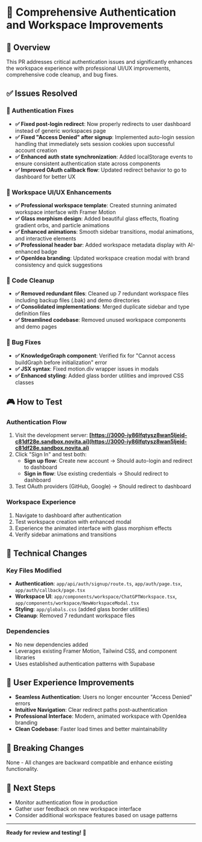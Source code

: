 # 🚀 Comprehensive Authentication and Workspace Improvements

## 🎯 Overview
This PR addresses critical authentication issues and significantly enhances the workspace experience with professional UI/UX improvements, comprehensive code cleanup, and bug fixes.

## ✅ Issues Resolved

### 🔧 Authentication Fixes
- **✅ Fixed post-login redirect**: Now properly redirects to user dashboard instead of generic workspaces page
- **✅ Fixed "Access Denied" after signup**: Implemented auto-login session handling that immediately sets session cookies upon successful account creation
- **✅ Enhanced auth state synchronization**: Added localStorage events to ensure consistent authentication state across components
- **✅ Improved OAuth callback flow**: Updated redirect behavior to go to dashboard for better UX

### 🎨 Workspace UI/UX Enhancements
- **✅ Professional workspace template**: Created stunning animated workspace interface with Framer Motion
- **✅ Glass morphism design**: Added beautiful glass effects, floating gradient orbs, and particle animations
- **✅ Enhanced animations**: Smooth sidebar transitions, modal animations, and interactive elements
- **✅ Professional header bar**: Added workspace metadata display with AI-enhanced badge
- **✅ OpenIdea branding**: Updated workspace creation modal with brand consistency and quick suggestions

### 🧹 Code Cleanup
- **✅ Removed redundant files**: Cleaned up 7 redundant workspace files including backup files (.bak) and demo directories
- **✅ Consolidated implementations**: Merged duplicate sidebar and type definition files
- **✅ Streamlined codebase**: Removed unused workspace components and demo pages

### 🐛 Bug Fixes  
- **✅ KnowledgeGraph component**: Verified fix for "Cannot access buildGraph before initialization" error
- **✅ JSX syntax**: Fixed motion.div wrapper issues in modals
- **✅ Enhanced styling**: Added glass border utilities and improved CSS classes

## 🎮 How to Test

### Authentication Flow
1. Visit the development server: **[https://3000-iy86lfqtysz8wan5ljeid-c81df28e.sandbox.novita.ai](https://3000-iy86lfqtysz8wan5ljeid-c81df28e.sandbox.novita.ai)**
2. Click "Sign In" and test both:
   - **Sign up flow**: Create new account → Should auto-login and redirect to dashboard
   - **Sign in flow**: Use existing credentials → Should redirect to dashboard
3. Test OAuth providers (GitHub, Google) → Should redirect to dashboard

### Workspace Experience
1. Navigate to dashboard after authentication
2. Test workspace creation with enhanced modal
3. Experience the animated interface with glass morphism effects
4. Verify sidebar animations and transitions

## 🔄 Technical Changes

### Key Files Modified
- **Authentication**: `app/api/auth/signup/route.ts`, `app/auth/page.tsx`, `app/auth/callback/page.tsx`
- **Workspace UI**: `app/components/workspace/ChatGPTWorkspace.tsx`, `app/components/workspace/NewWorkspaceModal.tsx`
- **Styling**: `app/globals.css` (added glass border utilities)
- **Cleanup**: Removed 7 redundant workspace files

### Dependencies
- No new dependencies added
- Leverages existing Framer Motion, Tailwind CSS, and component libraries
- Uses established authentication patterns with Supabase

## 🌟 User Experience Improvements
- **Seamless Authentication**: Users no longer encounter "Access Denied" errors
- **Intuitive Navigation**: Clear redirect paths post-authentication
- **Professional Interface**: Modern, animated workspace with OpenIdea branding
- **Clean Codebase**: Faster load times and better maintainability

## 🔄 Breaking Changes
None - All changes are backward compatible and enhance existing functionality.

## 📝 Next Steps
- Monitor authentication flow in production
- Gather user feedback on new workspace interface
- Consider additional workspace features based on usage patterns

---

**Ready for review and testing!** 🎉